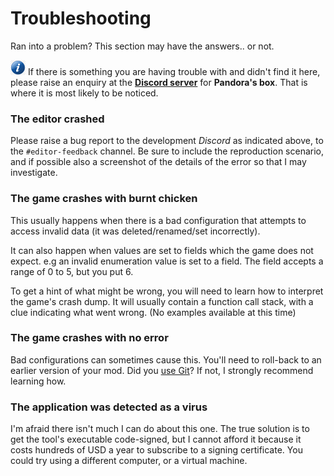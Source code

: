 # Troubleshooting

Ran into a problem? This section may have the answers.. or not.

![Info: ](../assets/images/icons/icon_info.png) If there is something you are having trouble with and didn't find it here, please raise an enquiry at the [**Discord server**](https://discord.gg/UzrMtCD7y9) for **Pandora's box**. That is where it is most likely to be noticed.

### The editor crashed

Please raise a bug report to the development *Discord* as indicated above, to the `#editor-feedback` channel. Be sure to include the reproduction scenario, and if possible also a screenshot of the details of the error so that I may investigate.

### The game crashes with burnt chicken

This usually happens when there is a bad configuration that attempts to access invalid data (it was deleted/renamed/set incorrectly).

It can also happen when values are set to fields which the game does not expect. e.g an invalid enumeration value is set to a field. The field accepts a range of 0 to 5, but you put 6.

To get a hint of what might be wrong, you will need to learn how to interpret the game's crash dump. It will usually contain a function call stack, with a clue indicating what went wrong. (No examples available at this time)

### The game crashes with no error

Bad configurations can sometimes cause this. You'll need to roll-back to an earlier version of your mod. Did you [use Git](./getting-started.md#use-git)? If not, I strongly recommend learning how.

### The application was detected as a virus

I'm afraid there isn't much I can do about this one. The true solution is to get the tool's executable code-signed, but I cannot afford it because it costs hundreds of USD a year to subscribe to a signing certificate. You could try using a different computer, or a virtual machine.